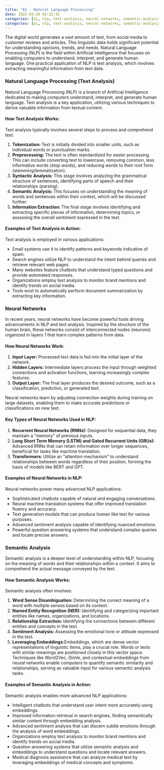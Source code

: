 ```yaml
---
title: "AI - Natural Language Processing"
date: 2025-03-26 02:32:42
categories: [ai, nlp, text-analysis, neural-networks, semantic-analysis]
categories: [ai, nlp, text-analysis, neural-networks, semantic-analysis]
---
```


The digital world generates a vast amount of text, from social media to customer reviews and articles. This linguistic data holds significant potential for understanding opinions, trends, and needs. Natural Language Processing (NLP) is the field within Artificial Intelligence that focuses on enabling computers to understand, interpret, and generate human language. One practical application of NLP is text analysis, which involves extracting meaningful information from text data.

<h3>Natural Language Processing (Text Analysis)</h3>
Natural Language Processing (NLP) is a branch of Artificial Intelligence dedicated to making computers understand, interpret, and generate human language. Text analysis is a key application, utilizing various techniques to derive valuable information from textual content.

<h4>How Text Analysis Works:</h4>
Text analysis typically involves several steps to process and comprehend text:
<ol>
    <li><span style="font-weight: bold;">Tokenization: </span>Text is initially divided into smaller units, such as individual words or punctuation marks.</li>
    <li><span style="font-weight: bold;">Preprocessing: </span>The text is often standardized for easier processing. This can include converting text to lowercase, removing common, less informative words (stop words), and reducing words to their root form (stemming/lemmatization).</li>
    <li><span style="font-weight: bold;">Syntactic Analysis: </span>This stage involves analyzing the grammatical structure of sentences, identifying parts of speech and their relationships (parsing).</li>
    <li><span style="font-weight: bold;">Semantic Analysis: </span>This focuses on understanding the meaning of words and sentences within their context, which will be discussed further.</li>
    <li><span style="font-weight: bold;">Information Extraction: </span>The final stage involves identifying and extracting specific pieces of information, determining topics, or assessing the overall sentiment expressed in the text.</li>
</ol>

<h4>Examples of Text Analysis in Action:</h4>
Text analysis is employed in various applications:
<ul>
    <li>Email systems use it to identify patterns and keywords indicative of spam.</li>
    <li>Search engines utilize NLP to understand the intent behind queries and retrieve relevant web pages.</li>
    <li>Many websites feature chatbots that understand typed questions and provide automated responses.</li>
    <li>Organizations employ text analysis to monitor brand mentions and identify trends on social media.</li>
    <li>Tools exist to automatically perform document summarization by extracting key information.</li>
</ul>

<h3>Neural Networks</h3>
In recent years, neural networks have become powerful tools driving advancements in NLP and text analysis. Inspired by the structure of the human brain, these networks consist of interconnected nodes (neurons) organized in layers 1  that learn complex patterns from data.

<h4>How Neural Networks Work:</h4>
<ol>
    <li><span style="font-weight: bold;">Input Layer: </span>Processed text data is fed into the initial layer of the network.</li>
    <li><span style="font-weight: bold;">Hidden Layers:  </span>Intermediate layers process the input through weighted connections and activation functions, learning increasingly complex features.</li>
    <li><span style="font-weight: bold;">Output Layer:  </span>The final layer produces the desired outcome, such as a classification, prediction, or generated text.</li>
</ol>
Neural networks learn by adjusting connection weights during training on large datasets, enabling them to make accurate predictions or classifications on new text.

<h4>Key Types of Neural Networks Used in NLP:</h4>
<ol>
    <li><span style="font-weight: bold;">Recurrent Neural Networks (RNNs): </span>Designed for sequential data, they maintain a "memory" of previous inputs.</li>
    <li><span style="font-weight: bold;">Long Short Term Memory (LSTM) and Gated Recurrent Units (GRUs):  </span>Advanced RNNs that can retain information over longer sequences, beneficial for tasks like machine translation.</li>
    <li><span style="font-weight: bold;">Transformers:  </span>Utilize an "attention mechanism" to understand relationships between words regardless of their position, forming the basis of models like BERT and GPT.</li>
</ol>

<h4>Examples of Neural Networks in NLP:</h4>
Neural networks power many advanced NLP applications:
<ul>
    <li>Sophisticated chatbots capable of natural and engaging conversations.</li>
    <li>Neural machine translation systems that offer improved translation fluency and accuracy.</li>
    <li>Text generation models that can produce human like text for various purposes.</li>
    <li>Advanced sentiment analysis capable of identifying nuanced emotions.</li>
    <li>Powerful question answering systems that understand complex queries and locate precise answers.</li>
</ul>

<h3>Semantic Analysis</h3>
Semantic analysis is a deeper level of understanding within NLP, focusing on the meaning of words and their relationships within a context. It aims to comprehend the actual message conveyed by the text.

<h4>How Semantic Analysis Works:</h4>
Semantic analysis often involves:
<ol>
    <li><span style="font-weight: bold;">Word Sense Disambiguation:  </span>Determining the correct meaning of a word with multiple senses based on its context.</li>
    <li><span style="font-weight: bold;">Named Entity Recognition (NER): </span>Identifying and categorizing important entities like names, organizations, and locations.</li>
    <li><span style="font-weight: bold;">Relationship Extraction:  </span>Identifying the connections between different entities and concepts in the text.</li>
    <li><span style="font-weight: bold;">Sentiment Analysis:  </span>Assessing the emotional tone or attitude expressed in the text.</li>
    <li><span style="font-weight: bold;">Leveraging Embeddings:</span>Embeddings, which are dense vector representations of linguistic items, play a crucial role. Words or texts with similar meanings are positioned closely in this vector space. Techniques like Word2Vec, GloVe, and contextual embeddings from neural networks enable computers to quantify semantic similarity and relationships, serving as valuable input for various semantic analysis tasks.</li>
</ol>

<h4>Examples of Semantic Analysis in Action:</h4>
Semantic analysis enables more advanced NLP applications:
<ul>
    <li>Intelligent chatbots that understand user intent more accurately using embeddings.</li>
    <li>Improved information retrieval in search engines, finding semantically similar content through embedding analysis.</li>
    <li>Advanced sentiment analysis that can discern subtle emotions through the analysis of word embeddings.</li>
    <li>Organizations employ text analysis to monitor brand mentions and identify trends on social media.</li>
    <li>Question answering systems that utilize semantic analysis and embeddings to understand questions and locate relevant answers.</li>
    <li>Medical diagnosis assistance that can analyze medical text by leveraging embeddings of medical concepts and symptoms.</li>
</ul>
